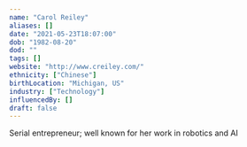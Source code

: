 ```yaml
---
name: "Carol Reiley"
aliases: []
date: "2021-05-23T18:07:00"
dob: "1982-08-20"
dod: ""
tags: []
website: "http://www.creiley.com/"
ethnicity: ["Chinese"]
birthLocation: "Michigan, US"
industry: ["Technology"]
influencedBy: []
draft: false
---
```


Serial entrepreneur; well known for her work in robotics and AI
